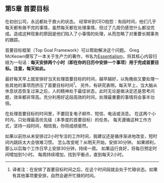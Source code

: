 ## 第5章 首要目标
在初创公司，永远都处于救火的状态。 经常听到CEO抱怨：有段时间，他们几乎每天都有做不完的事情，虽然每天都在处理事情，但过了几周仍感觉什么都没完成。造成这种现象的原因是他们陷入了小事情的处理，从而忽略了对重要长期事务的跟踪。

首要目标框架（Top Goal Framework）可以帮助解决这个问题。 Greg McKeown撰写了一本关于生产力的著作，书名为[Essentialism](https://smile.amazon.com/Essentialism-Disciplined-Pursuit-Greg-McKeown/dp/0804137382/ref=sr_1_1?ie=UTF8&qid=1479153913&sr=8-1&keywords=essentialism)，将其核心内容归结为一句话：**每天安排两个小时（即在你的日历中安排一个事项）用于完成首要目标。注意，每天如此。**

最好每天早上就安排好当天处理首要目标的时间，越早越好，以免晚些又要处理一些其他的事项而挤压了首要目标时间<sup>1</sup>。 另外，有研究表明，每天早上，当大脑从休息状态恢复过来之后，人的精神处于最佳状态，此时无论是做决定还是思考问题，效率都非常高。充分利用好这段高效的时间，处理最重要的事情将会事半功倍。

在处理首要目标的时间里，不要回复电子邮件、短信、电话或消息。 在这两个小时内，只处理最高优先级（本季度的首要目标）的任务。 每天遵循这种工作方式，坚持一段时间，相信我，你将成绩斐然。

如果以前你从未安排过2小时专注的工作时间，我建议还是循序渐进地改变，短时间内跳跃太大会很难习惯。 怎么改变呢？从明天开始，安排30分钟。 如果顺利，那么以后每个工作日早上安排30分钟，持续一周。 如果运行良好，将每日预定时间增加到1小时。 每周持续增加，找到平衡点，直到每天2小时。

---
1. 译者注：在安排了首要目标时间之后，在这个时间段就会处于忙碌状态。如果有其他事项要安排，自然会避开忙碌的时间。

